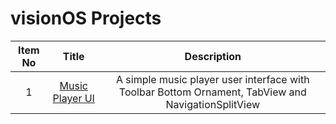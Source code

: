 # visionOS Projects

| Item No       | Title         |  Description |
|    :----:     |    :----:     |    :----:    |
| 1  | [Music Player UI](https://github.com/vinothvino42/MusicPlayerUI-VisionOS)  | A simple music player user interface with Toolbar Bottom Ornament, TabView and NavigationSplitView |